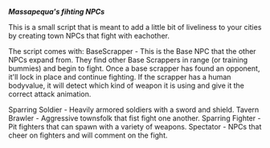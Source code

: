 ***Massapequa's fihting NPCs***

This is a small script that is meant to add a little bit of liveliness to your cities by creating town NPCs that fight with eachother.

The script comes with:
BaseScrapper - This is the Base NPC that the other NPCs expand from. They find other Base Scrappers in range (or training bummies) and begin to fight. Once a base scrapper has found an opponent, it'll lock in place and continue fighting.
If the scrapper has a human bodyvalue, it will detect which kind of weapon it is using and give it the correct attack animation.

Sparring Soldier - Heavily armored soldiers with a sword and shield.
Tavern Brawler - Aggressive townsfolk that fist fight one another.
Sparring Fighter - Pit fighters that can spawn with a variety of weapons.
Spectator - NPCs that cheer on fighters and will comment on the fight.
